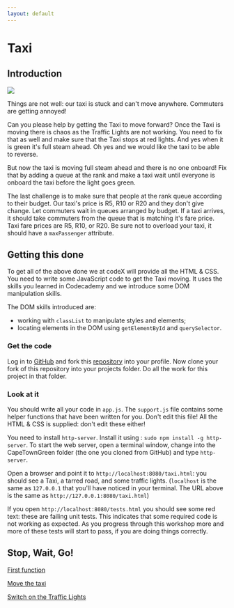 ```yaml
---
layout: default
---
```


# Taxi

## Introduction

![](/img/introduction.jpg)

Things are not well: our taxi is stuck and can't move anywhere. Commuters are getting annoyed!

Can you please help by getting the Taxi to move forward? Once the Taxi is moving there is chaos as the Traffic Lights are not working. You need to fix that as well and make sure that the Taxi stops at red lights. And yes when it is green it's full steam ahead. Oh yes and we would like the taxi to be able to reverse.

But now the taxi is moving full steam ahead and there is no one onboard! Fix that by adding a queue at the rank and make a taxi wait until everyone is onboard the taxi before the light goes green.

The last challenge is to make sure that people at the rank queue according to their budget. Our taxi's price is R5, R10 or R20 and they don't give change. Let commuters wait in queues arranged by budget. If a taxi arrives, it should take commuters from the queue that is matching it's fare price. Taxi fare prices are R5, R10, or R20. Be sure not to overload your taxi, it should have a `maxPassenger` attribute.

## Getting this done

To get all of the above done we at codeX will provide all the HTML & CSS. You need to write some JavaScript code to get the Taxi moving. It uses the skills you learned in Codecademy and we introduce some DOM manipulation skills.

The DOM skills introduced are:

* working with `classList` to manipulate styles and elements;
* locating elements in the DOM using `getElementById` and `querySelector`.

### Get the code

Log in to [GitHub](http://github.org) and fork this [repository](https://github.com/codex-academy/CapeTownGreen) into your profile. Now clone your fork of this repository into your projects folder. Do all the work for this project in that folder.

### Look at it

You should write all your code in `app.js`. The `support.js` file contains some helper functions that have been written for you. Don't edit this file! All the HTML & CSS is supplied: don't edit these either!

You need to install `http-server`. Install it using : `sudo npm install -g http-server`. To start the web server, open a terminal window, change into the CapeTownGreen folder (the one you cloned from GitHub) and type `http-server`.

Open a browser and point it to `http://localhost:8080/taxi.html`: you should see a Taxi, a tarred road, and some traffic lights. (`localhost` is the same as `127.0.0.1` that you'll have noticed in your terminal. The URL above is the same as `http://127.0.0.1:8080/taxi.html`)

If you open `http://localhost:8080/tests.html` you should see some red text: these are failing unit tests. This indicates that some required code is not working as expected. As you progress through this workshop more and more of these tests will start to pass, if you are doing things correctly.

## Stop, Wait, Go!

[First function](instructions/first_function.html)

[Move the taxi](instructions/move_the_taxi.html)

[Switch on the Traffic Lights](instructions/traffic_lights_on.html)
